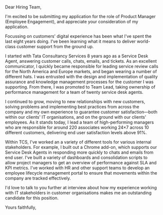 Dear Hiring Team,

I'm excited to be submitting my application for the role of Product Manager (Employee Engagement), and appreciate your consideration of my application.

Focussing on customers' digital experience has been what I've spent the last eight years doing. I've been learning what it means to deliver world-class customer support from the ground up.

I started with Tata Consultancy Services 8 years ago as a Service Desk Agent, answering customer calls, chats, emails, and tickets. As an excellent communicator, I quickly became responsible for leading service review calls for the North America and Europe markets, and began wearing a number of different hats. I was entrusted with the design and implementation of quality assurance and knowledge management processes for the customer I was supporting. From there, I was promoted to Team Lead, taking ownership of performance management for a team of twenty service desk agents.

I continued to grow, moving to new relationships with new customers, solving problems and implementing best practices from across the company and my own experience to guarantee customer satisfaction—both within our clients' IT organisations, and on the ground with our clients' employees. As it stands today, I lead a team of high-performing managers who are responsible for around 220 associates working 24×7 across 10 different customers, delivering end user satisfaction levels above 91%.

Within TCS, I've worked an a variety of different tools for various internal stakeholders. For example, I built out a Chrome add-on, which supports our Service Desk Agents in responding more quickly to chats and emails from end user. I've built a variety of dashboards and consolidation scripts to allow project managers to get an overview of performance against SLA and KPI metrics. I've worked with HR and other support teams to develop an employee lifecycle management portal to ensure that movements within the company are tracked effectively.

I'd love to talk to you further at interview about how my experience working with IT stakeholders in customer organisations makes me an outstanding candidate for this position.

Yours faithfully,
